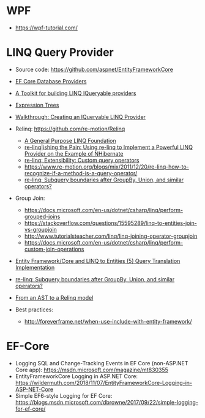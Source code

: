 # WPF
- https://wpf-tutorial.com/

# LINQ Query Provider
- Source code: https://github.com/aspnet/EntityFrameworkCore
- [EF Core Database Providers](https://docs.microsoft.com/en-us/ef/core/providers/)
- [A Toolkit for building LINQ IQueryable providers](https://github.com/mattwar/iqtoolkit)
- [Expression Trees](https://docs.microsoft.com/en-us/dotnet/csharp/programming-guide/concepts/expression-trees/)
- [Walkthrough: Creating an IQueryable LINQ Provider](https://msdn.microsoft.com/en-us/library/bb546158.aspx)
- Relinq: https://github.com/re-motion/Relinq 
    - [A General Purpose LINQ Foundation](https://www.re-motion.org/download/re-linq.pdf)
    - [re-linq|ishing the Pain: Using re-linq to Implement a Powerful LINQ Provider on the Example of NHibernate](https://www.codeproject.com/Articles/42059/re-linq-ishing-the-Pain-Using-re-linq-to-Implement)
    - [re-linq: Extensibility: Custom query operators](https://www.re-motion.org/blogs/mix/2010/10/28/re-linq-extensibility-custom-query-operators/)
    - https://www.re-motion.org/blogs/mix/2011/12/20/re-linq-how-to-recognize-if-a-method-is-a-query-operator/
    - [re-linq: Subquery boundaries after GroupBy, Union, and similar operators?](https://www.re-motion.org/blogs/mix/category/re-linq)
- Group Join:
  - https://docs.microsoft.com/en-us/dotnet/csharp/linq/perform-grouped-joins
  - https://stackoverflow.com/questions/15595289/linq-to-entities-join-vs-groupjoin
  - http://www.tutorialsteacher.com/linq/linq-joining-operator-groupjoin
  - https://docs.microsoft.com/en-us/dotnet/csharp/linq/perform-custom-join-operations

- [Entity Framework/Core and LINQ to Entities (5) Query Translation Implementation](https://weblogs.asp.net/dixin/entity-framework-core-and-linq-to-entities-5-query-translation-implementation)
- [re-linq: Subquery boundaries after GroupBy, Union, and similar operators?](https://www.re-motion.org/blogs/mix/category/re-linq/)
- [From an AST to a Relinq model](https://medium.com/@matthew47671280/from-an-ast-to-a-relinq-model-875884200a8c)
- Best practices:
  - http://foreverframe.net/when-use-include-with-entity-framework/

# EF-Core
- Logging SQL and Change-Tracking Events in EF Core (non-ASP.NET Core app): https://msdn.microsoft.com/magazine/mt830355
- EntityFrameworkCore Logging in ASP.NET Core: https://wildermuth.com/2018/11/07/EntityFrameworkCore-Logging-in-ASP-NET-Core
- Simple EF6-style Logging for EF Core: https://blogs.msdn.microsoft.com/dbrowne/2017/09/22/simple-logging-for-ef-core/
